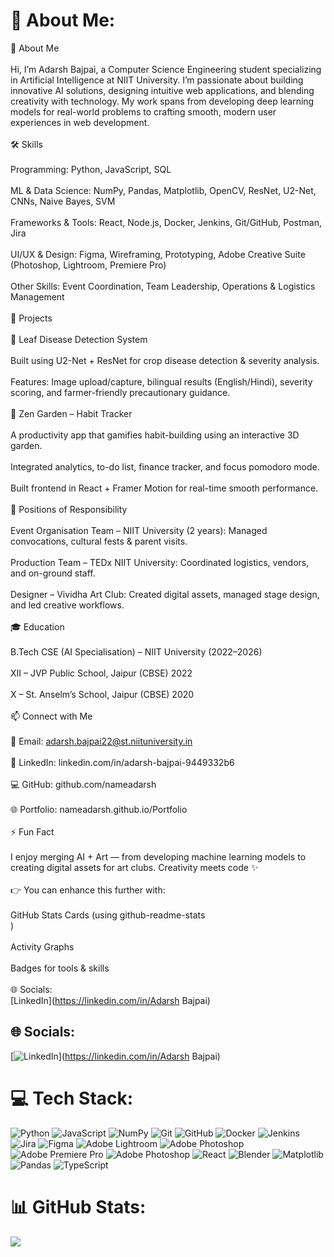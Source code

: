 # 💫 About Me:
👋 About Me<br><br>Hi, I’m Adarsh Bajpai, a Computer Science Engineering student specializing in Artificial Intelligence at NIIT University. I’m passionate about building innovative AI solutions, designing intuitive web applications, and blending creativity with technology. My work spans from developing deep learning models for real-world problems to crafting smooth, modern user experiences in web development.<br><br>🛠 Skills<br><br>Programming: Python, JavaScript, SQL<br><br>ML & Data Science: NumPy, Pandas, Matplotlib, OpenCV, ResNet, U2-Net, CNNs, Naive Bayes, SVM<br><br>Frameworks & Tools: React, Node.js, Docker, Jenkins, Git/GitHub, Postman, Jira<br><br>UI/UX & Design: Figma, Wireframing, Prototyping, Adobe Creative Suite (Photoshop, Lightroom, Premiere Pro)<br><br>Other Skills: Event Coordination, Team Leadership, Operations & Logistics Management<br><br>🚀 Projects<br><br>🔹 Leaf Disease Detection System<br><br>Built using U2-Net + ResNet for crop disease detection & severity analysis.<br><br>Features: Image upload/capture, bilingual results (English/Hindi), severity scoring, and farmer-friendly precautionary guidance.<br><br>🔹 Zen Garden – Habit Tracker<br><br>A productivity app that gamifies habit-building using an interactive 3D garden.<br><br>Integrated analytics, to-do list, finance tracker, and focus pomodoro mode.<br><br>Built frontend in React + Framer Motion for real-time smooth performance.<br><br>📌 Positions of Responsibility<br><br>Event Organisation Team – NIIT University (2 years): Managed convocations, cultural fests & parent visits.<br><br>Production Team – TEDx NIIT University: Coordinated logistics, vendors, and on-ground staff.<br><br>Designer – Vividha Art Club: Created digital assets, managed stage design, and led creative workflows.<br><br>🎓 Education<br><br>B.Tech CSE (AI Specialisation) – NIIT University (2022–2026)<br><br>XII – JVP Public School, Jaipur (CBSE) 2022<br><br>X – St. Anselm’s School, Jaipur (CBSE) 2020<br><br>📫 Connect with Me<br><br>📧 Email: adarsh.bajpai22@st.niituniversity.in<br><br>💼 LinkedIn: linkedin.com/in/adarsh-bajpai-9449332b6<br><br>💻 GitHub: github.com/nameadarsh<br><br>🌐 Portfolio: nameadarsh.github.io/Portfolio<br><br>⚡ Fun Fact<br><br>I enjoy merging AI + Art — from developing machine learning models to creating digital assets for art clubs. Creativity meets code ✨<br><br>👉 You can enhance this further with:<br><br>GitHub Stats Cards (using github-readme-stats<br>)<br><br>Activity Graphs<br><br>Badges for tools & skills<br><br>🌐 Socials:<br>[LinkedIn](https://linkedin.com/in/Adarsh Bajpai)


## 🌐 Socials:
[![LinkedIn](https://img.shields.io/badge/LinkedIn-%230077B5.svg?logo=linkedin&logoColor=white)](https://linkedin.com/in/Adarsh Bajpai) 

# 💻 Tech Stack:
![Python](https://img.shields.io/badge/python-3670A0?style=for-the-badge&logo=python&logoColor=ffdd54) ![JavaScript](https://img.shields.io/badge/javascript-%23323330.svg?style=for-the-badge&logo=javascript&logoColor=%23F7DF1E) ![NumPy](https://img.shields.io/badge/numpy-%23013243.svg?style=for-the-badge&logo=numpy&logoColor=white) ![Git](https://img.shields.io/badge/git-%23F05033.svg?style=for-the-badge&logo=git&logoColor=white) ![GitHub](https://img.shields.io/badge/github-%23121011.svg?style=for-the-badge&logo=github&logoColor=white) ![Docker](https://img.shields.io/badge/docker-%230db7ed.svg?style=for-the-badge&logo=docker&logoColor=white) ![Jenkins](https://img.shields.io/badge/jenkins-%232C5263.svg?style=for-the-badge&logo=jenkins&logoColor=white) ![Jira](https://img.shields.io/badge/jira-%230A0FFF.svg?style=for-the-badge&logo=jira&logoColor=white) ![Figma](https://img.shields.io/badge/figma-%23F24E1E.svg?style=for-the-badge&logo=figma&logoColor=white) ![Adobe Lightroom](https://img.shields.io/badge/Adobe%20Lightroom-31A8FF.svg?style=for-the-badge&logo=Adobe%20Lightroom&logoColor=white) ![Adobe Photoshop](https://img.shields.io/badge/adobe%20photoshop-%2331A8FF.svg?style=for-the-badge&logo=adobe%20photoshop&logoColor=white) ![Adobe Premiere Pro](https://img.shields.io/badge/Adobe%20Premiere%20Pro-9999FF.svg?style=for-the-badge&logo=Adobe%20Premiere%20Pro&logoColor=white) ![Adobe Photoshop](https://img.shields.io/badge/adobe%20photoshop-%2331A8FF.svg?style=for-the-badge&logo=adobe%20photoshop&logoColor=white) ![React](https://img.shields.io/badge/react-%2320232a.svg?style=for-the-badge&logo=react&logoColor=%2361DAFB) ![Blender](https://img.shields.io/badge/blender-%23F5792A.svg?style=for-the-badge&logo=blender&logoColor=white) ![Matplotlib](https://img.shields.io/badge/Matplotlib-%23ffffff.svg?style=for-the-badge&logo=Matplotlib&logoColor=black) ![Pandas](https://img.shields.io/badge/pandas-%23150458.svg?style=for-the-badge&logo=pandas&logoColor=white) ![TypeScript](https://img.shields.io/badge/typescript-%23007ACC.svg?style=for-the-badge&logo=typescript&logoColor=white)
# 📊 GitHub Stats:
![](https://github-readme-stats.vercel.app/api/top-langs/?username=nameadarsh&theme=dark&hide_border=false&include_all_commits=false&count_private=false&layout=compact)

<!-- Proudly created with GPRM ( https://gprm.itsvg.in ) -->
